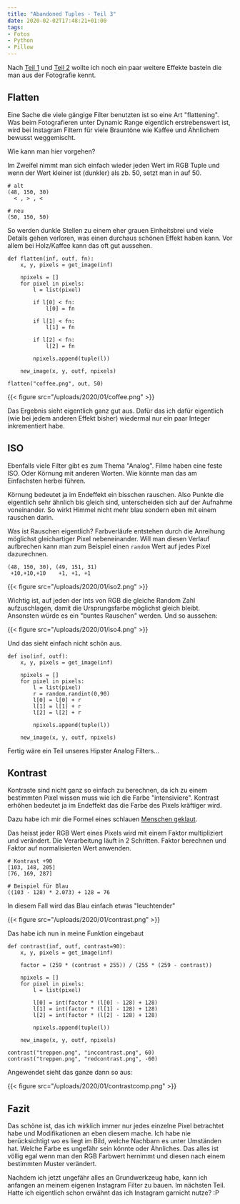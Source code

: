 ```yaml
---
title: "Abandoned Tuples - Teil 3"
date: 2020-02-02T17:48:21+01:00
tags:
- Fotos
- Python
- Pillow
---
```


Nach [Teil 1](/blog/2020/01/29/abandoned-tuples/) und [Teil 2](/blog/2020/01/29/abandoned-tuples-2/)
wollte ich noch ein paar weitere Effekte basteln die man aus der Fotografie
kennt.

## Flatten

Eine Sache die viele gängige Filter benutzten ist so eine Art
"flattening". Was beim Fotografieren unter Dynamic Range eigentlich
erstrebenswert ist, wird bei Instagram Filtern für viele Brauntöne wie Kaffee und Ähnlichem
bewusst weggemischt.

Wie kann man hier vorgehen?

Im Zweifel nimmt man sich einfach wieder jeden Wert im RGB Tuple und wenn der
Wert kleiner ist (dunkler) als zb. 50, setzt man in auf 50.

```
# alt
(48, 150, 30)
  < , > , <

# neu
(50, 150, 50)
```

So werden dunkle Stellen zu einem eher grauen Einheitsbrei und viele Details
gehen verloren, was einen durchaus schönen Effekt haben kann. Vor allem bei
Holz/Kaffee kann das oft gut aussehen.

```
def flatten(inf, outf, fn):
    x, y, pixels = get_image(inf)

    npixels = []
    for pixel in pixels:
        l = list(pixel)

        if l[0] < fn:
            l[0] = fn

        if l[1] < fn:
            l[1] = fn

        if l[2] < fn:
            l[2] = fn

        npixels.append(tuple(l))

    new_image(x, y, outf, npixels)

flatten("coffee.png", out, 50)
```

{{< figure src="/uploads/2020/01/coffee.png" >}}

Das Ergebnis sieht eigentlich ganz gut aus. Dafür das ich dafür eigentlich
(wie bei jedem anderen Effekt bisher) wiedermal nur ein paar Integer
inkrementiert habe.

## ISO

Ebenfalls viele Filter gibt es zum Thema "Analog". Filme haben eine feste
ISO. Oder Körnung mit anderen Worten. Wie könnte man das am Einfachsten
herbei führen.

Körnung bedeutet ja im Endeffekt ein bisschen rauschen. Also Punkte die
eigentlich sehr ähnlich bis gleich sind, unterscheiden sich auf der Aufnahme
voneinander. So wirkt Himmel nicht mehr blau sondern eben mit einem rauschen
darin.

Was ist Rauschen eigentlich? Farbverläufe entstehen durch die Anreihung
möglichst gleichartiger Pixel nebeneinander. Will man diesen Verlauf
aufbrechen kann man zum Beispiel einen `random` Wert auf jedes Pixel
dazurechnen.

```
(48, 150, 30), (49, 151, 31)
 +10,+10,+10    +1, +1, +1
```

{{< figure src="/uploads/2020/01/iso2.png" >}}

Wichtig ist, auf jeden der Ints von RGB die gleiche Random Zahl
aufzuschlagen, damit die Ursprungsfarbe möglichst gleich bleibt. Ansonsten
würde es ein "buntes Rauschen" werden. Und so aussehen:

{{< figure src="/uploads/2020/01/iso4.png" >}}

Und das sieht einfach nicht schön aus.

```
def iso(inf, outf):
    x, y, pixels = get_image(inf)

    npixels = []
    for pixel in pixels:
        l = list(pixel)
        r = random.randint(0,90)
        l[0] = l[0] + r
        l[1] = l[1] + r
        l[2] = l[2] + r

        npixels.append(tuple(l))

    new_image(x, y, outf, npixels)
```

Fertig wäre ein Teil unseres Hipster Analog Filters...

## Kontrast

Kontraste sind nicht ganz so einfach zu berechnen, da ich zu einem bestimmten
Pixel wissen muss wie ich die Farbe "intensiviere". Kontrast erhöhen bedeutet
ja im Endeffekt das die Farbe des Pixels kräftiger wird.

Dazu habe ich mir die Formel eines schlauen [Menschen geklaut](https://www.dfstudios.co.uk/articles/programming/image-programming-algorithms/image-processing-algorithms-part-5-contrast-adjustment/).

Das heisst jeder RGB Wert eines Pixels wird mit einem Faktor
multipliziert und verändert. Die Verarbeitung läuft in 2 Schritten. Faktor
berechnen und Faktor auf normalisierten Wert anwenden.

```
# Kontrast +90
[103, 148, 205]
[76, 169, 287]

# Beispiel für Blau
((103 - 128) * 2.073) + 128 = 76
```

In diesem Fall wird das Blau einfach etwas "leuchtender"

{{< figure src="/uploads/2020/01/contrast.png" >}}

Das habe ich nun in meine Funktion eingebaut

```
def contrast(inf, outf, contrast=90):
    x, y, pixels = get_image(inf)

    factor = (259 * (contrast + 255)) / (255 * (259 - contrast))

    npixels = []
    for pixel in pixels:
        l = list(pixel)

        l[0] = int(factor * (l[0] - 128) + 128)
        l[1] = int(factor * (l[1] - 128) + 128)
        l[2] = int(factor * (l[2] - 128) + 128)

        npixels.append(tuple(l))

    new_image(x, y, outf, npixels)

contrast("treppen.png", "inccontrast.png", 60)
contrast("treppen.png", "redcontrast.png", -60)
```

Angewendet sieht das ganze dann so aus:

{{< figure src="/uploads/2020/01/contrastcomp.png" >}}

## Fazit

Das schöne ist, das ich wirklich immer nur jedes einzelne Pixel betrachtet
habe und Modifikationen an eben diesem mache. Ich habe nie berücksichtigt wo
es liegt im Bild, welche Nachbarn es unter Umständen hat. Welche Farbe es
ungefähr sein könnte oder Ähnliches. Das alles ist völlig egal wenn man den
RGB Farbwert hernimmt und diesen nach einem bestimmten Muster verändert.

Nachdem ich jetzt ungefähr alles an Grundwerkzeug habe, kann ich anfangen an
meinem eigenen Instagram Filter zu bauen. Im nächsten Teil. Hatte ich
eigentlich schon erwähnt das ich Instagram garnicht nutze? :P
